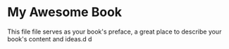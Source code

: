# My Awesome Book

This file file serves as your book's preface, a great place to describe your book's content and ideas.d d

